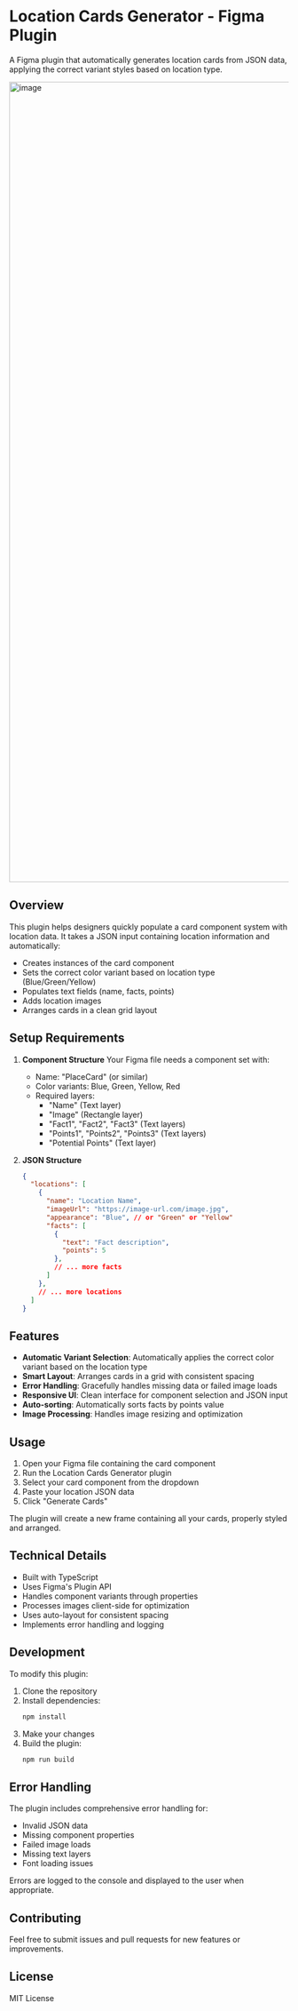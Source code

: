 # Location Cards Generator - Figma Plugin

A Figma plugin that automatically generates location cards from JSON data, applying the correct variant styles based on location type.

<img width="1441" alt="image" src="https://github.com/user-attachments/assets/d9c80873-eaac-415e-9394-00106c9bf8c0" />


## Overview

This plugin helps designers quickly populate a card component system with location data. It takes a JSON input containing location information and automatically:
- Creates instances of the card component
- Sets the correct color variant based on location type (Blue/Green/Yellow)
- Populates text fields (name, facts, points)
- Adds location images
- Arranges cards in a clean grid layout

## Setup Requirements

1. **Component Structure**
   Your Figma file needs a component set with:
   - Name: "PlaceCard" (or similar)
   - Color variants: Blue, Green, Yellow, Red
   - Required layers:
     - "Name" (Text layer)
     - "Image" (Rectangle layer)
     - "Fact1", "Fact2", "Fact3" (Text layers)
     - "Points1", "Points2", "Points3" (Text layers)
     - "Potential Points" (Text layer)

2. **JSON Structure**
   ```json
   {
     "locations": [
       {
         "name": "Location Name",
         "imageUrl": "https://image-url.com/image.jpg",
         "appearance": "Blue", // or "Green" or "Yellow"
         "facts": [
           {
             "text": "Fact description",
             "points": 5
           },
           // ... more facts
         ]
       },
       // ... more locations
     ]
   }
   ```

## Features

- **Automatic Variant Selection**: Automatically applies the correct color variant based on the location type
- **Smart Layout**: Arranges cards in a grid with consistent spacing
- **Error Handling**: Gracefully handles missing data or failed image loads
- **Responsive UI**: Clean interface for component selection and JSON input
- **Auto-sorting**: Automatically sorts facts by points value
- **Image Processing**: Handles image resizing and optimization

## Usage

1. Open your Figma file containing the card component
2. Run the Location Cards Generator plugin
3. Select your card component from the dropdown
4. Paste your location JSON data
5. Click "Generate Cards"

The plugin will create a new frame containing all your cards, properly styled and arranged.

## Technical Details

- Built with TypeScript
- Uses Figma's Plugin API
- Handles component variants through properties
- Processes images client-side for optimization
- Uses auto-layout for consistent spacing
- Implements error handling and logging

## Development

To modify this plugin:

1. Clone the repository
2. Install dependencies:
   ```bash
   npm install
   ```
3. Make your changes
4. Build the plugin:
   ```bash
   npm run build
   ```

## Error Handling

The plugin includes comprehensive error handling for:
- Invalid JSON data
- Missing component properties
- Failed image loads
- Missing text layers
- Font loading issues

Errors are logged to the console and displayed to the user when appropriate.

## Contributing

Feel free to submit issues and pull requests for new features or improvements.

## License

MIT License
